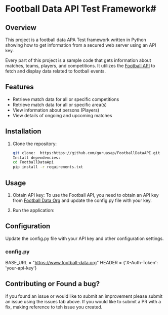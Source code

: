 # Football Data API Test Framework#

## Overview

This project is a football data APA Test framework written in Python showing how to get information from a secured web server using an API key. 

Every part of this project is a sample code that gets information about matches, teams, players, and competitions. It utilizes the [Football API](https://example.com/football-api) to fetch and display data related to football events.

## Features

- Retrieve match data for all or specific competitions
- Retrieve match data for all or specific area(s)
- View information about persons (Players)
- View details of ongoing and upcoming matches


## Installation

1. Clone the repository:

   ```bash
   git clone:  https:https://github.com/guruasap/FootballDataAPI.git
   Install dependencies:
   cd FootballDataApi 
   pip install -r requirements.txt
   

## Usage
1. Obtain API key:
To use the Football API, you need to obtain an API key from [Football Data Org](https://www.football-data.org) and update the config.py file with your key.

2. Run the application:

## Configuration
Update the config.py file with your API key and other configuration settings.

### config.py

BASE_URL = "https://www.football-data.org"
HEADER = {'X-Auth-Token': 'your-api-key'}

## Contributing or Found a bug?

if you found an issue or would like to submit an improvement  please submit an issue using the issues tab above. If you would like to submit a PR with a fix, making reference to teh issue you created.
